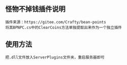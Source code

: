 ## 怪物不掉钱插件说明
```
插件来源：https://gitee.com/Crafty/bean-points
将其BPNPC.cs中的ClearCoins方法单独提取出来作为一个独立插件
```

## 使用方法
```
把.dll文件放入ServerPlugins文件夹，重启服务器即可
```
